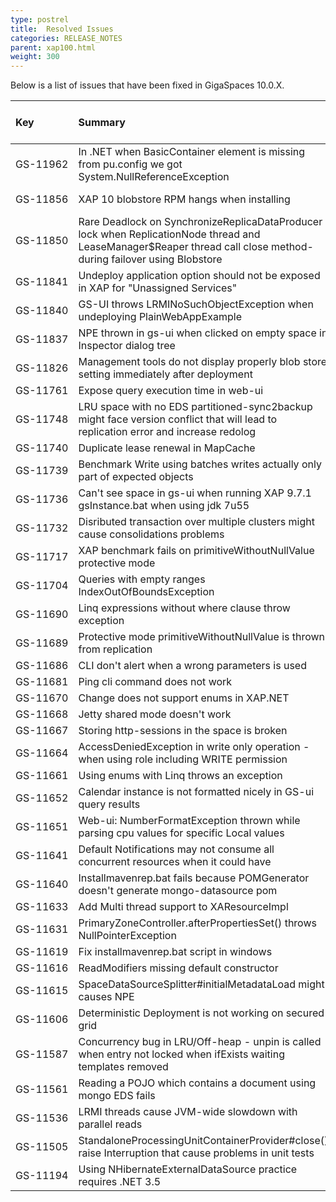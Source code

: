 ```yaml
---
type: postrel
title:  Resolved Issues
categories: RELEASE_NOTES
parent: xap100.html
weight: 300
---
```



Below is a list of issues that have been fixed in GigaSpaces 10.0.X.




| Key | Summary | Fix Version/s  | Sales Force ID | Platform/s |
|:---------|:--------|:----------------|:---------------|:------------------|
| <nobr>GS-11962</nobr> | In .NET when BasicContainer element is missing from pu.config we got System.NullReferenceException | 10.0.1, 10.1.0 | 9201  | .NET |
| GS-11856 | XAP 10 blobstore RPM hangs when installing | 10.0.1, 10.1.0  |  | All |
| GS-11850 | Rare Deadlock on SynchronizeReplicaDataProducer lock when ReplicationNode thread and LeaseManager$Reaper thread call close method- during failover using Blobstore | 10.0.0, 10.1.0 |  | Java |
| GS-11841 | Undeploy application option should not be exposed in XAP for "Unassigned Services" | 10.0.0 |  | Java |
| GS-11840 | GS-UI throws LRMINoSuchObjectException when undeploying PlainWebAppExample | 10.0.0 |  | Java |
| GS-11837 | NPE thrown in gs-ui when clicked on empty space in Inspector dialog tree | 10.0.0 |  | Java |
| GS-11826 | Management tools do not display properly blob store setting immediately after deployment | 10.0.0 |  | Java |
| GS-11761 | Expose query execution time in web-ui | 10.0.0 | 8962 | Java |
| GS-11748 | LRU space with no EDS partitioned-sync2backup might face version conflict that will lead to replication error and increase redolog | 10.0.0 | 8962 | All |
| GS-11740 | Duplicate lease renewal in MapCache | 10.0.0 | 8815 | Java |
| GS-11739 | Benchmark Write using batches writes actually only part of expected objects | 10.0.0 |  | Java |
| GS-11736 | Can't see space in gs-ui when running XAP 9.7.1 gsInstance.bat when using jdk 7u55 | 10.0.0 |  | Java |
| GS-11732 | Disributed transaction over multiple clusters might cause consolidations problems | 10.0.0 | 8935 | All |
| GS-11717 | XAP benchmark fails on primitiveWithoutNullValue protective mode | 10.0.0 |  | All |
| GS-11704 | Queries with empty ranges IndexOutOfBoundsException | 10.0.0 | 8894 | All |
| GS-11690 | Linq expressions without where clause throw exception | 10.0.0 | | .NET |
| GS-11689 | Protective mode primitiveWithoutNullValue is thrown from replication | 10.0.0 | 8808 | All |
| GS-11686 | CLI don't alert when a wrong parameters is used | 10.0.0 | | All |
| GS-11681 | Ping cli command does not work | 10.0.0 | | Java |
| GS-11670 | Change does not support enums in XAP.NET | 10.0.0 | 8739 | .NET |
| GS-11668 | Jetty shared mode doesn't work | 10.0.0 | | Java |
| GS-11667 | Storing http-sessions in the space is broken | 10.0.0 |  | Java |
| GS-11664 | AccessDeniedException in write only operation - when using role including WRITE permission | 10.0.0 | 8757 | All |
| GS-11661 | Using enums with Linq throws an exception | 10.0.0 | | .NET |
| GS-11652 | Calendar instance is not formatted nicely in GS-ui query results | 10.0.0 | | Java |
| GS-11651 | Web-ui: NumberFormatException thrown while parsing cpu values for specific Local values | 10.0.0 |  | Java |
| GS-11641 | Default Notifications may not consume all concurrent resources when it could have | 10.0.0 | 8635 | All |
| GS-11640 | Installmavenrep.bat fails because POMGenerator doesn't generate mongo-datasource pom | 10.0.0 |  | Java |
| GS-11633 | Add Multi thread support to XAResourceImpl | 10.0.0 | 8698 | Java |
| GS-11631 | PrimaryZoneController.afterPropertiesSet() throws NullPointerException | 10.0.0 | | Java |
| GS-11619 | Fix installmavenrep.bat script in windows | 10.0.0 |  | All |
| GS-11616 | ReadModifiers missing default constructor | 10.0.0 | 8657 | Java |
| GS-11615 | SpaceDataSourceSplitter#initialMetadataLoad might causes NPE | 10.0.0 | 8655 | All |
| GS-11606 | Deterministic Deployment is not working on secured grid | 10.0.0 | 8642 | All |
| GS-11587 | Concurrency bug in LRU/Off-heap - unpin is called when entry not locked when ifExists waiting templates removed | 10.0.0 | | All |
| GS-11561 | Reading a POJO which contains a document using mongo EDS fails | 10.0.0 |  | Java |
| GS-11536 | LRMI threads cause JVM-wide slowdown with parallel reads | 10.0.0 | 8527 | Java |
| GS-11505 | StandaloneProcessingUnitContainerProvider#close() raise Interruption that cause problems in unit tests | 10.0.0 | 8518 | Java |
| GS-11194 | Using NHibernateExternalDataSource practice requires .NET 3.5 | 10.0.0 | 8518 | .NET |
